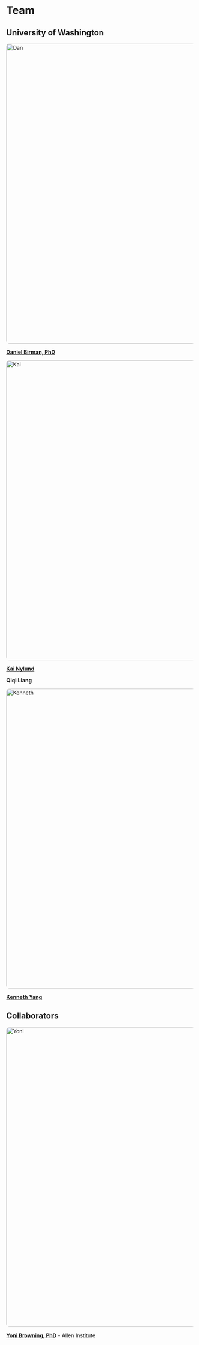 
# Team

## University of Washington

<image src="../_static/people/dan.jpg" alt="Dan" position="left" style="border-radius: 8px;width:20vh">

**[Daniel Birman, PhD](https://danbirman.com)**


<image src="../_static/people/kai.jpg" alt="Kai" position="left" style="border-radius: 8px;width:20vh">

**[Kai Nylund](https://www.linkedin.com/in/kai-nylund-806443174/)**

**Qiqi Liang**

<image src="../_static/people/kenneth.jpg" alt="Kenneth" position="left" style="border-radius: 8px;width:20vh">

**[Kenneth Yang](https://www.linkedin.com/in/kenneth-yang-816027219/)**

<!-- ## International Brain Laboratory

**Mayo Faulkner** -->


## Collaborators

<image src="../_static/people/yoni.jpg" alt="Yoni" position="left" style="border-radius: 8px;width:20vh">

**[Yoni Browning, PhD](https://www.representations.space/)** - Allen Institute